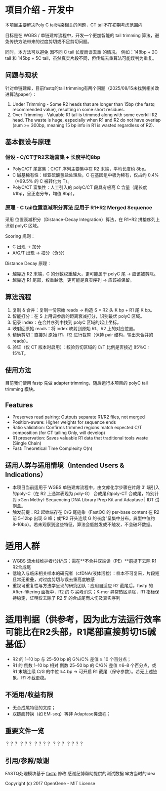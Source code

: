 # 项目介绍 - 开发中
本项目主要解决Poly C tail污染相关的问题，CT tail不在初期考虑范围内

目标是在 WGBS / 单链建库流程中，开发一个更加智能的 tail trimming 算法，避免传统方法带来的过度剪切或不足剪切问题。

同时，本方法可以避免 因不同 C tail 长度而误去重 的情况。
例如：148bp + 2C tail 和 145bp + 5C tail，虽然真实片段不同，但传统去重算法可能误判为重复。

## 问题与现状
针对单链建库，目前fastq的tail trimming有两个问题（2025/08/15未找到相关改进算法paper）：
1. Under Trimming - Some R2 heads that are longer than 15bp (the fastq recommended value), resulting in some short residues.
3. Over Trimming - Valuable R1 tail is trimmed along with some overkill R2 head. The waste is huge, especially when R1 and R2 do not have overlap (sum >= 300bp, meaning 15 bp info in R1 is wasted regardless of R2).

## 基本假设与原理
### 假设 - C/CT于R2末端富集 + 长度平均8bp
- PolyC/CT 尾富集：C/CT 序列主要集中在 R2 末端，平均长度约 8bp。
- C 碱基稀有性：经亚硫酸氢盐处理后，C 在基因组中极为稀有，仅占约 0.4%（≈99.5% 的 C 被转化为 T）。
- PolyC/CT 富集性：人工引入的 polyC/CT 段具有极高 C 含量（尾长度 ≥1bp，呈正态分布，均值 8bp）。

### 原理 - C tail位置衰减积分算法 应用于 R1+R2 Merged Sequence 
采用 位置衰减积分（Distance-Decay Integration）算法，在 R1+R2 拼接序列上识别 polyC 区域。

Scoring 规则：
- C 出现 → 加分
- A/G/T 出现 → 扣分（负分）

Distance Decay 原理：
- 越靠近 R2 末端，C 的分数权重越大，更可能属于 polyC 尾 → 应该被剪除。
- 越靠近 R1 尾部，权重越低，更可能是真实序列 → 应该被保留。

## 算法流程
1. 复制 & 合并：复制一份原始 reads → 构造 S = R2 头 K bp + R1 尾 K bp。
2. 智能打分：在 S 上用调参后的距离衰减打分，识别最优 polyC 区域。
3. 记录 index：在合并序列中找到 polyC 区域的起止坐标。
4. 映射回原始 reads：将 index 映射到原始 R1、R2 上的对应位置。
5. 精确剪切：直接对 原始 R1、R2 进行裁剪（保持 pair 结构，输出未合并的 reads）。
6. 验证（仅 CT 版本时启用）：校验剪切区域的 C/T 比例是否接近 85%C : 15%T。

## 使用方法
目前我们使用 fastp 先做 adapter trimming，随后运行本项目的 polyC tail trimming 模块。

## Features
- Preserves read pairing: Outputs separate R1/R2 files, not merged
- Position-aware: Higher weights for sequence ends
- Ratio validation: Confirms trimmed regions match expected C/T composition (for CT tailing Only, will develop)
- R1 preservation: Saves valuable R1 data that traditional tools waste (Single Chain)
- Fast: Theoretical Time Complexity O(n)






## 适用人群与适用情境（Intended Users & Indications）

- 本项目当前适用于 WGBS 单链建库流程中，由文库化学步骤在片段 3′ 端引入的poly-C（在 R2 上通常表现为 poly-G） 合成尾和poly-CT 合成尾，特别针对 xGen Methyl-Sequencing DNA Library Prep Kit and Adaptase | IDT 试剂盒。
- 触发前提：R2 起始端存在 C/G 尾迹象（FastQC 的 per-base content 在 R2 前 5–12bp 出现 G 峰；或“R2 开头连续 G 的长度”呈集中分布，典型中位约 8–10bp）。若未观察到这些特征，算法会低触发或不触发，不会破坏数据。


# 适用人群
- WGBS 流水线维护者/分析员：需在**不合并双端读（PE）**前提下去除 R1 R2合成尾
- 低输入与临床相关样本的研究者（cfDNA/液体活检）：样本不可复采，片段短且常无重叠，对过度剪切与误去重高度敏感
- 重视可重复性与方法学呈现的研究团队：应用自适应 R2 截尾后，fastp 的 After-filtering 面板中，R2 的 G 尖峰消失；K-mer 异常热区清除，R1 指标保持稳定，证明仅去除了 R2 5′ 的合成尾而未伤及真实序列

# 适用判据（供参考，因为此方法运行效率可能比在R2头部，R1尾部直接剪切15碱基低）
- R2 的 1–10 bp 与 25–50 bp 的 G%/C% 差值 ≥ 10 个百分点；
- R1 的 倒数 1–10 bp 相对 倒数 25–50 bp 的 C/G% 差值 ≥6–8 个百分点，或 R1 末端连续 C/G 的中位 ≥4 bp → 可开启 R1 截尾（保守参数）。若无上述迹象，R1 不截更稳。

## 不适用/收益有限
- 无合成尾特征的文库；
- 双链酶转换（如 EM-seq）等非 Adaptase类流程；

## 重要文件一览
？？？
？？？
？？？？
？？？
？？？？

## 引用/参照/致谢
FASTQ处理模块基于 [fastp](https://github.com/OpenGene/fastp) 修改
感谢纪博帮助提供的测试数据
牢方当时的idea

Copyright (c) 2017 OpenGene - MIT License
